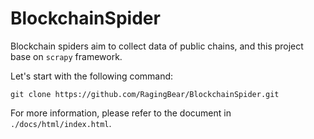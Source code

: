 # BlockchainSpider
Blockchain spiders aim to collect data of public chains, 
and this project base on `scrapy` framework.

Let's start with the following command:
```shell
git clone https://github.com/RagingBear/BlockchainSpider.git
```
For more information, please refer to the document in `./docs/html/index.html`.
